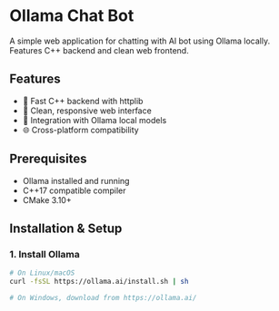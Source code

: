 # Ollama Chat Bot

A simple web application for chatting with AI bot using Ollama locally. Features C++ backend and clean web frontend.

## Features

- 🚀 Fast C++ backend with httplib
- 💬 Clean, responsive web interface
- 🤖 Integration with Ollama local models
- 🌐 Cross-platform compatibility

## Prerequisites

- Ollama installed and running
- C++17 compatible compiler
- CMake 3.10+

## Installation & Setup

### 1. Install Ollama
```bash
# On Linux/macOS
curl -fsSL https://ollama.ai/install.sh | sh

# On Windows, download from https://ollama.ai/